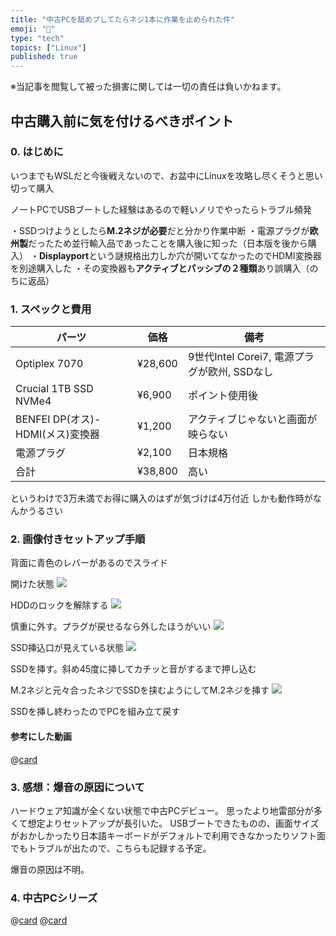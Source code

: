 ```yaml
---
title: "中古PCを舐めプしてたらネジ1本に作業を止められた件"
emoji: "🔩"
type: "tech"
topics: ["Linux"]
published: true
---
```


※当記事を閲覧して被った損害に関しては一切の責任は負いかねます。

## 中古購入前に気を付けるべきポイント

### 0. はじめに

いつまでもWSLだと今後戦えないので、お盆中にLinuxを攻略し尽くそうと思い切って購入

ノートPCでUSBブートした経験はあるので軽いノリでやったらトラブル頻発

・SSDつけようとしたら**M.2ネジが必要**だと分かり作業中断
・電源プラグが**欧州製**だったため並行輸入品であったことを購入後に知った（日本版を後から購入）
・**Displayport**という謎規格出力しか穴が開いてなかったのでHDMI変換器を別途購入した
・その変換器も**アクティブとパッシブの２種類**あり誤購入（のちに返品）

### 1. スペックと費用

|パーツ|価格|備考|
|---|---|---|
|Optiplex 7070|¥28,600|9世代Intel Corei7, 電源プラグが欧州, SSDなし|
|Crucial 1TB SSD NVMe4|¥6,900|ポイント使用後|
|BENFEI DP(オス)-HDMI(メス)変換器|¥1,200|アクティブじゃないと画面が映らない|
|電源プラグ|¥2,100|日本規格|
|合計|¥38,800|高い|

というわけで3万未満でお得に購入のはずが気づけば4万付近
しかも動作時がなんかうるさい

### 2. 画像付きセットアップ手順

背面に青色のレバーがあるのでスライド

開けた状態
![](https://storage.googleapis.com/zenn-user-upload/263730c2bd46-20250808.jpg)

HDDのロックを解除する
![](https://storage.googleapis.com/zenn-user-upload/72238ced4ce9-20250808.png)

慎重に外す。プラグが戻せるなら外したほうがいい
![](https://storage.googleapis.com/zenn-user-upload/186a7f3a5674-20250808.jpg)

SSD挿込口が見えている状態
![](https://storage.googleapis.com/zenn-user-upload/98e7bd3bb161-20250808.jpg)

SSDを挿す。斜め45度に挿してカチッと音がするまで押し込む

M.2ネジと元々合ったネジでSSDを挟むようにしてM.2ネジを挿す
![](https://storage.googleapis.com/zenn-user-upload/0bd15f3835ea-20250808.jpg)

SSDを挿し終わったのでPCを組み立て戻す

#### 参考にした動画
@[card](https://youtu.be/zcmY4Bcja1Y?si=OSNkqTr3yqYFZV-m)

### 3. 感想：爆音の原因について
ハードウェア知識が全くない状態で中古PCデビュー。
思ったより地雷部分が多くて想定よりセットアップが長引いた。
USBブートできたものの、画面サイズがおかしかったり日本語キーボードがデフォルトで利用できなかったりソフト面でもトラブルが出たので、こちらも記録する予定。

爆音の原因は不明。

### 4. 中古PCシリーズ
@[card](https://zenn.dev/nickelth/articles/optiplexsetup02mint)
@[card](https://zenn.dev/nickelth/articles/optiplexsetup03rmhdd)